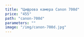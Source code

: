```yaml
---
title: "Цифрова камера Canon 700d"
price: "455"
path: "canon-700d"
parameters: ""
image: "/img/canon-700d.jpg"
---
```

